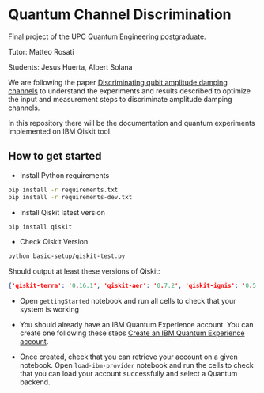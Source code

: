 # Quantum Channel Discrimination

Final project of the UPC Quantum Engineering postgraduate.

Tutor: Matteo Rosati

Students: Jesus Huerta, Albert Solana

We are following the paper [Discriminating qubit amplitude damping channels](https://arxiv.org/pdf/2009.01000.pdf) to understand the experiments and results described to optimize the input and measurement steps to discriminate amplitude damping channels.

In this repository there will be the documentation and quantum experiments implemented on IBM Qiskit tool.

## How to get started

* Install Python requirements

```sh
pip install -r requirements.txt
pip install -r requirements-dev.txt
```

* Install Qiskit latest version

```sh
pip install qiskit
```

* Check Qiskit Version

```sh
python basic-setup/qiskit-test.py
```

Should output at least these versions of Qiskit:

```json
{'qiskit-terra': '0.16.1', 'qiskit-aer': '0.7.2', 'qiskit-ignis': '0.5.1', 'qiskit-ibmq-provider': '0.11.1', 'qiskit-aqua': '0.8.1', 'qiskit': '0.23.2'}
```

* Open `gettingStarted` notebook and run all cells to check that your system is working

* You should already have an IBM Quantum Experience account. You can create one following these steps [Create an IBM Quantum Experience account](https://qiskit.org/documentation/install.html).

* Once created, check that you can retrieve your account on a given notebook. Open `load-ibm-provider` notebook and run the cells to check that you can load your account successfully and select a Quantum backend.
